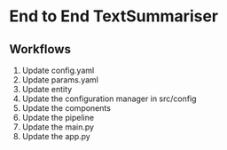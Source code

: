 # End to End TextSummariser

## Workflows

1. Update config.yaml
2. Update params.yaml
3. Update entity
4. Update the configuration manager in src/config
5. Update the components
6. Update the pipeline
7. Update the main.py
8. Update the app.py